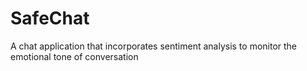 # SafeChat
A chat application that incorporates sentiment analysis to monitor the emotional tone of conversation
